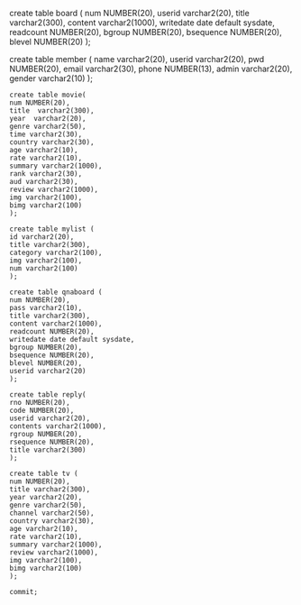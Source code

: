 create table board (
    num NUMBER(20),
    userid varchar2(20),
	title varchar2(300),
	content varchar2(1000),
	writedate date default sysdate,
	readcount NUMBER(20),
	bgroup NUMBER(20),
	bsequence NUMBER(20),
	blevel NUMBER(20)
    );
    
create table member (
    name varchar2(20),
	userid varchar2(20),
	pwd NUMBER(20),
	email varchar2(30),
    phone NUMBER(13),
    admin varchar2(20),
    gender varchar2(10)
    );
    
    create table movie(
    num NUMBER(20),
	title  varchar2(300),
	year  varchar2(20),
	genre varchar2(50),
	time varchar2(30),
	country varchar2(30),
	age varchar2(10),
	rate varchar2(10),
	summary varchar2(1000),
	rank varchar2(30),
	aud varchar2(30),
	review varchar2(1000),
	img varchar2(100),
	bimg varchar2(100)
    );
    
    create table mylist (
    id varchar2(20),
	title varchar2(300),
	category varchar2(100),
	img varchar2(100),
	num varchar2(100)
    );
    
    create table qnaboard (
    num NUMBER(20),
	pass varchar2(10),
	title varchar2(300),
	content varchar2(1000),
	readcount NUMBER(20),
	writedate date default sysdate,
	bgroup NUMBER(20),
	bsequence NUMBER(20),
	blevel NUMBER(20),
	userid varchar2(20)
    );
    
    create table reply(
    rno NUMBER(20),
	code NUMBER(20),
	userid varchar2(20),
	contents varchar2(1000),
	rgroup NUMBER(20),
    rsequence NUMBER(20),
	title varchar2(300)
    );
    
    create table tv (
    num NUMBER(20),
    title varchar2(300),
	year varchar2(20),
	genre varchar2(50),
	channel varchar2(50),
	country varchar2(30),
  	age varchar2(10),
	rate varchar2(10),
	summary varchar2(1000),
	review varchar2(1000),
	img varchar2(100),
	bimg varchar2(100)
    );
    
    commit;
